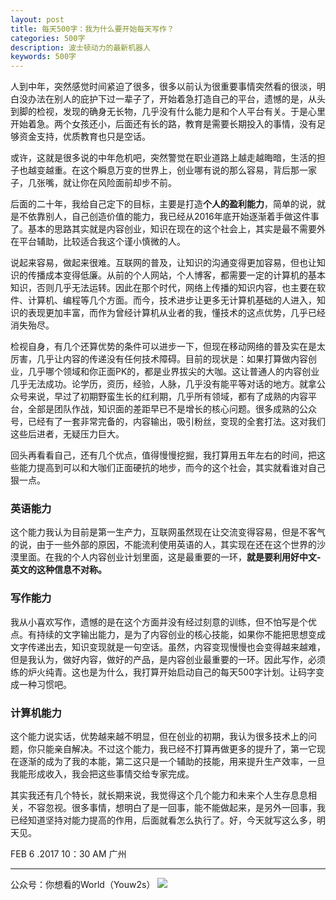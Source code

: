 ```yaml
---
layout: post
title: 每天500字：我为什么要开始每天写作？
categories: 500字
description: 波士顿动力的最新机器人
keywords: 500字
---
```

人到中年，突然感觉时间紧迫了很多，很多以前认为很重要事情突然看的很淡，明白没办法在别人的庇护下过一辈子了，开始着急打造自己的平台，遗憾的是，从头到脚的检视，发现的确身无长物，几乎没有什么能力是和个人平台有关。于是心里开始着急。两个女孩还小，后面还有长的路，教育是需要长期投入的事情，没有足够资金支持，优质教育也只是空话。

或许，这就是很多说的中年危机吧，突然警觉在职业道路上越走越晦暗，生活的担子也越变越重。在这个瞬息万变的世界上，创业哪有说的那么容易，背后那一家子，几张嘴，就让你在风险面前却步不前。

后面的二十年，我给自己定下的目标，主要是打造**个人的盈利能力**，简单的说，就是不依靠别人，自己创造价值的能力，我已经从2016年底开始逐渐着手做这件事了。基本的思路其实就是内容创业，知识在现在的这个社会上，其实是最不需要外在平台辅助，比较适合我这个谨小慎微的人。

说起来容易，做起来很难。互联网的普及，让知识的沟通变得更加容易，但也让知识的传播成本变得低廉。从前的个人网站，个人博客，都需要一定的计算机的基本知识，否则几乎无法运转。因此在那个时代，网络上传播的知识内容，也主要在软件、计算机、编程等几个方面。而今，技术进步让更多无计算机基础的人进入，知识的表现更加丰富，而作为曾经计算机从业者的我，懂技术的这点优势，几乎已经消失殆尽。

检视自身，有几个还算优势的条件可以进步一下，但现在移动网络的普及实在是太厉害，几乎让内容的传递没有任何技术障碍。目前的现状是：如果打算做内容创业，几乎哪个领域和你正面PK的，都是业界拔尖的大咖。这让普通人的内容创业几乎无法成功。论学历，资历，经验，人脉，几乎没有能平等对话的地方。就拿公众号来说，早过了初期野蛮生长的红利期，几乎所有领域，都有了成熟的内容平台，全部是团队作战，知识面的差距早已不是增长的核心问题。很多成熟的公众号，已经有了一套非常完备的，内容输出，吸引粉丝，变现的全套打法。这对我们这些后进者，无疑压力巨大。

回头再看看自己，还有几个优点，值得慢慢挖掘，我打算用五年左右的时间，把这些能力提高到可以和大咖们正面硬抗的地步，而今的这个社会，其实就看谁对自己狠一点。

### 英语能力
这个能力我认为目前是第一生产力，互联网虽然现在让交流变得容易，但是不客气的说，由于一些外部的原因，不能流利使用英语的人，其实现在还在这个世界的沙漠里面。在我的个人内容创业计划里面，这是最重要的一环，**就是要利用好中文-英文的这种信息不对称。**

### 写作能力
我从小喜欢写作，遗憾的是在这个方面并没有经过刻意的训练，但不怕写是个优点。有持续的文字输出能力，是为了内容创业的核心技能，如果你不能把思想变成文字传递出去，知识变现就是一句空话。虽然，内容变现慢慢也会变得越来越难，但是我认为，做好内容，做好的产品，是内容创业最重要的一环。因此写作，必须练的炉火纯青。这也是为什么，我打算开始启动自己的每天500字计划。让码字变成一种习惯吧。

### 计算机能力
这个能力说实话，优势越来越不明显，但在创业的初期，我认为很多技术上的问题，你只能亲自解决。不过这个能力，我已经不打算再做更多的提升了，第一它现在逐渐的成为了我的本能，第二这只是一个辅助的技能，用来提升生产效率，一旦我能形成收入，我会把这些事情交给专家完成。

其实我还有几个特长，就长期来说，我觉得这个几个能力和未来个人生存息息相关，不容忽视。很多事情，想明白了是一回事，能不能做起来，是另外一回事，我已经知道坚持对能力提高的作用，后面就看怎么执行了。好，今天就写这么多，明天见。

FEB 6 .2017 10：30  AM 广州

---- 
公众号：你想看的World（Youw2s）
![][image-1]

[image-1]:	http://upload-images.jianshu.io/upload_images/3342594-dca1f89eba3e50ca.jpg?imageMogr2/auto-orient/strip%7CimageView2/2/w/1240